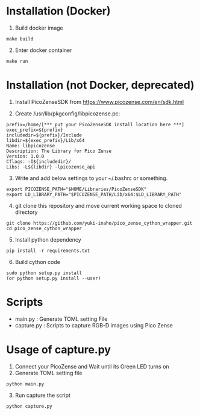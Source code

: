 # Installation (Docker)
1. Build docker image
```
make build
```

2. Enter docker container
```
make run
```


# Installation (not Docker, deprecated)
1. Install PicoZenseSDK from https://www.picozense.com/en/sdk.html

2. Create /usr/lib/pkgconfig/libpicozense.pc:
```
prefix=/home/[*** put your PicoZenseSDK install location here ***]
exec_prefix=${prefix}
includedir=${prefix}/Include
libdir=${exec_prefix}/Lib/x64
Name: libpicozense
Description: The Library for Pico Zense
Version: 1.0.0
Cflags: -I${includedir}/
Libs: -L${libdir} -lpicozense_api
```

3. Write and add below settings to your ~/.bashrc or something.
```
export PICOZENSE_PATH="$HOME/Libraries/PicoZenseSDK"
export LD_LIBRARY_PATH="$PICOZENSE_PATH/Lib/x64:$LD_LIBRARY_PATH"
```
4. git clone this repository and move current working space to cloned directory
```
git clone https://github.com/yuki-inaho/pico_zense_cython_wrapper.git
cd pico_zense_cython_wrapper
```

5. Install python dependency
```
pip install -r requirements.txt
```

6. Build cython code
```
sudo python setup.py install
(or python setup.py install --user)
```

# Scripts
 - main.py : Generate TOML setting File
 - capture.py : Scripts to capture RGB-D images using Pico Zense

# Usage of capture.py
1. Connect your PicoZense and Wait until its Green LED turns on
2. Generate TOML setting file
```
python main.py
```
3. Run capture the script
```
python capture.py
```

